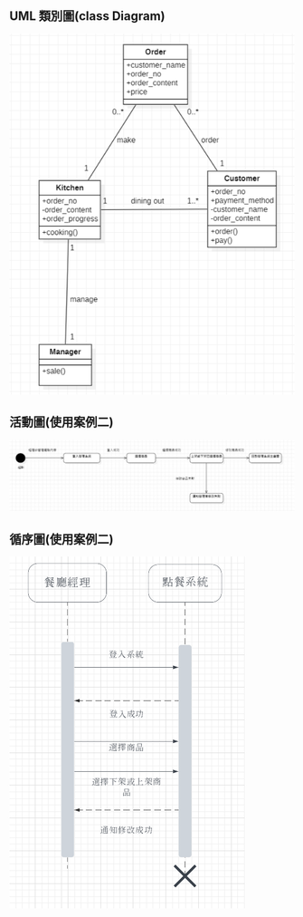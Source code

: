 ## UML 類別圖(class Diagram)

![UML](UML.png)
## 活動圖(使用案例二)
![Activity_Diagram_2](Activity_Diagram_2.jpg)
## 循序圖(使用案例二)
![sequencial_diagram_2](sequencial_diagram_2.png)
